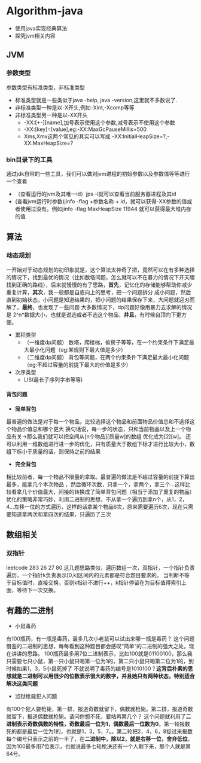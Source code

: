 # Algorithm-java
- 使用java实现经典算法
- 探究jvm相关内容

## JVM
### 参数类型
参数类型有标准类型，非标准类型
- 标准类型就是一些类似于java -help, java -version,这里就不多数说了.
- 非标准类型一种是以-X开头,例如-Xint,-Xcomp等等
- 非标准类型另一种是以-XX开头
    - -XX:[+-][name],加号表示使用这个参数,减号表示不使用这个参数
    - -XX:[key]=[value],eg:-XX:MaxGcPauseMillis=500
    - Xms,Xmx这两个常见的其实可以写成 -XX:InitialHeapSize=?,-XX:MaxHeapSize=?
### bin目录下的工具
通过jdk自带的一些工具，我们可以做对jvm进程的初始参数以及参数值等等进行一个查看
- （查看运行的jvm及其唯一id）jps -l就可以查看当前服务器进程及其id
- (查看jvm运行时参数)jinfo -flag +参数名称 + id，就可以获得-XX参数的值或者使用过没有。例如jinfo -flag MaxHeapSize 11944
就可以获得最大堆内存的值

## 算法
### **动态规划**
>
一开始对于动态规划的初印象就是，这个算法太神奇了把，竟然可以在有多种选择的情况下，找到最优的情况（比如数塔问题，怎么就可以不在暴力的情况下开天眼
找到正确的路线），后来就慢慢的有了思路，**首先**，记忆化的存储能够帮助你减少重复计算，**其次**，我一般都是自底向上的思考，把一个问题拆分
成小问题，然后直到初始状态，小问题是知道结果的，把小问题的结果保存下来，大问题就迎刃而解了，**最终**，也发现了一些问题
大多数情况下，dp问题好像用暴力去求解的情况是 2^n*数据大小，也就是说选或者不选这个物品，**并且**，有时候自顶向下更方便。

- 累积类型
    - （一维度dp问题） 数塔，爬楼梯，偷房子等等，在一个约束条件下满足最大最小化问题（eg:某规则下最大值是多少）
    - （二维度dp问题） 背包等问题，在两个约束条件下满足最大最小化问题（eg:不超过容量的前提下最大的价值是多少）
- 次序类型 
    - LIS(最长子序列字串等等)
#### 背包问题
- **简单背包**

最普遍的做法是对于每一个物品，比较选择这个物品和前面物品价值总和不选择这个物品价值总和哪个更大
换句话说，每一步的状态，只和当前物品以及上一个物品有关->那么我们就可以把空间从[n个物品][质量w]的数组
优化成为[2][w]。
还可以利用一维数组进行进一步的优化，只有质量大于数组下标才进行比较大小，数组下标小于质量的话，则保持之前的结果
- **完全背包**

相比较前者，每一个物品不限量的拿取。最普遍的做法是不超过容量的前提下算出最多，能拿几个本次物品
，然后循环次数，只拿一个，拿两个，拿三个...这样比较看拿几个价值最大，间接的转换成了简单背包问题（相当于添加了重复的物品）
优化的策略非常巧妙，利用二进制的思想，不从拿一个遍历到拿n个，从1，2，4...左移一位的方式遍历，这样的话拿某个物品6次，原来需要遍历6次，现在只需要知道拿两次和拿四次的结果，只遍历了三次

## 数组相关
### 双指针
leetcode 283 26 27 80 这几题思路类似，遍历数组一次，双指针，一个指针负责遍历，一个指针k负责表示[0,k]区间内的元素都是符合题目要求的。
当判断不等于目标值时，直接交换，否则k指针不进行++，k指针停留在为目标值得索引上面，等待下一次交换。
## 有趣的二进制
- 小鼠毒药

有100瓶药，有一瓶是毒药，最多几次小老鼠可以试出来哪一瓶是毒药？
这个问题借鉴的二进制的思想，每每看到这种题目都会感叹“简单”的二进制的强大之处，现在讲讲的思路。
100瓶药最多用7位二进制表示，比如100就是01100100，那么我只需要七只小鼠，第一只小鼠只喝第一位为1的，第二只小鼠只喝第二位为1的，到时候如果1，3，5小鼠死掉了
不就说明了毒药的编号是1010100？**这背后朴素的思想就是二进制可以用很少的位数表示很大的数字，并且她只有两种状态，特别适合解决这类问题**

- 监狱枪毙犯人问题

有100个犯人要枪毙，第一排，报道奇数就留下，偶数就枪毙。第二排，报道奇数就留下，报道偶数就枪毙。请问你想不死，要站再第几个？
这个问题就利用了**二进制表示奇数偶数的特性，奇数最后一位为1，偶数最后一位数为0**。第一轮报数死的都是最后一位为1的，也就是1，3，5，7。。第二轮把2，4，6，8捉过来报数
每个编号只表示之前的一半了，在**二进制中，除以2，就是右移一位，舍弃低位**，因为100最多用7位表示，也就说最多七轮枪决还有一个人剩下来，那个人就是第64号。
